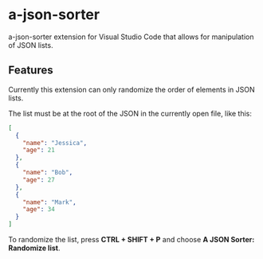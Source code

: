 # a-json-sorter

a-json-sorter extension for Visual Studio Code that allows for manipulation of JSON lists.

## Features

Currently this extension can only randomize the order of elements in JSON lists.

The list must be at the root of the JSON in the currently open file, like this:
```JSON
[
  {
    "name": "Jessica",
    "age": 21
  },
  {
    "name": "Bob",
    "age": 27
  },
  {
    "name": "Mark",
    "age": 34
  }
]
```

To randomize the list, press **CTRL + SHIFT + P** and choose **A JSON Sorter: Randomize list**.